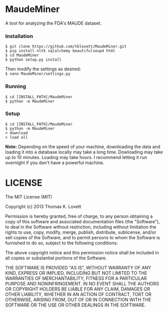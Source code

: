 MaudeMiner
==========

A tool for analyzing the FDA's MAUDE dataset.

### Installation
```
$ git clone https://github.com/tklovett/MaudeMiner.git
$ pip install nltk sqlalchemy beautifulsoup4 html
$ cd MaudeMiner
$ python setup.py install
```

Then modify the settings as desired:  
```$ nano MaudeMiner/settings.py```


### Running
```
$ cd [INSTALL_PATH]/MaudeMiner
$ python -m MaudeMiner
```

### Setup
```
$ cd [INSTALL_PATH]/MaudeMiner  
$ python -m MaudeMiner  
> download  
> load all  
```
**Note:**
Depending on the speed of your machine, downloading the data and loading it into a database locally may take a long time.
Dowloading may take up to 10 minutes. Loading may take hours. I recommend letting it run overnight if you don't have a powerful machine.


LICENSE
=======

The MIT License (MIT)

Copyright (c) 2013 Thomas K. Lovett

Permission is hereby granted, free of charge, to any person obtaining a copy of
this software and associated documentation files (the "Software"), to deal in
the Software without restriction, including without limitation the rights to
use, copy, modify, merge, publish, distribute, sublicense, and/or sell copies of
the Software, and to permit persons to whom the Software is furnished to do so,
subject to the following conditions:

The above copyright notice and this permission notice shall be included in all
copies or substantial portions of the Software.

THE SOFTWARE IS PROVIDED "AS IS", WITHOUT WARRANTY OF ANY KIND, EXPRESS OR
IMPLIED, INCLUDING BUT NOT LIMITED TO THE WARRANTIES OF MERCHANTABILITY, FITNESS
FOR A PARTICULAR PURPOSE AND NONINFRINGEMENT. IN NO EVENT SHALL THE AUTHORS OR
COPYRIGHT HOLDERS BE LIABLE FOR ANY CLAIM, DAMAGES OR OTHER LIABILITY, WHETHER
IN AN ACTION OF CONTRACT, TORT OR OTHERWISE, ARISING FROM, OUT OF OR IN
CONNECTION WITH THE SOFTWARE OR THE USE OR OTHER DEALINGS IN THE SOFTWARE.
